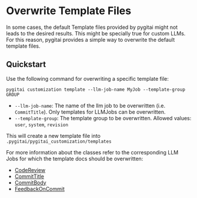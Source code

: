 # Overwrite Template Files

In some cases, the default Template files provided by pygitai might
not leads to the desired results. This might be specially true for
custom LLMs.
For this reason, pygitai provides a simple way to overwrite the
default template files.

## Quickstart

Use the following command for overwriting a specific template file:

```
pygitai customization template --llm-job-name MyJob --template-group GROUP
```

- `--llm-job-name`: The name of the llm job to be overwritten
(i.e. `CommitTitle`). Only templates for LLMJobs can be overwritten.
- `--template-group`: The template group to be overwritten.
    Allowed values: `user`, `system`, `revision`

This will create a new template file into
`.pygitai/pygitai_customization/templates`

For more information about the classes refer to the corresponding
LLM Jobs for which the template docs should be overwritten:

- [CodeReview](../presets/JobCodeReview.md)
- [CommitTitle](../presets/JobCommitTitle.md)
- [CommitBody](../presets/JobCommitBody.md)
- [FeedbackOnCommit](../presets/JobFeedbackOnCommit.md)

